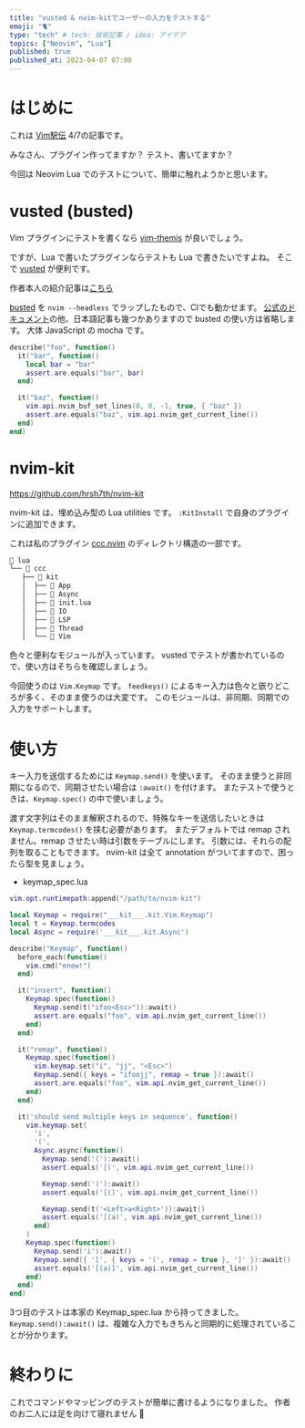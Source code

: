```yaml
---
title: "vusted & nvim-kitでユーザーの入力をテストする"
emoji: "🐈"
type: "tech" # tech: 技術記事 / idea: アイデア
topics: ["Neovim", "Lua"]
published: true
published_at: 2023-04-07 07:00
---
```


# はじめに

これは [Vim駅伝](https://vim-jp.org/ekiden/) 4/7の記事です。

みなさん、プラグイン作ってますか？
テスト、書いてますか？

今回は Neovim Lua でのテストについて、簡単に触れようかと思います。

# vusted (busted)

Vim プラグインにテストを書くなら [vim-themis](https://github.com/thinca/vim-themis) が良いでしょう。

ですが、Lua で書いたプラグインならテストも Lua で書きたいですよね。
そこで [vusted](https://github.com/notomo/vusted) が便利です。

作者本人の紹介記事は[こちら](https://zenn.dev/notomo/articles/neovim-lua-plugin-testing)

[busted](https://github.com/lunarmodules/busted) を `nvim --headless` でラップしたもので、CIでも動かせます。
[公式のドキュメント](https://lunarmodules.github.io/busted/)の他、日本語記事も幾つかありますので busted の使い方は省略します。
大体 JavaScript の mocha です。

```lua
describe("foo", function()
  it("bar", function()
    local bar = "bar"
    assert.are.equals("bar", bar)
  end)

  it("baz", function()
    vim.api.nvim_buf_set_lines(0, 0, -1, true, { "baz" })
    assert.are.equals("baz", vim.api.nvim_get_current_line())
  end)
end)
```

# nvim-kit

https://github.com/hrsh7th/nvim-kit

nvim-kit は、埋め込み型の Lua utilities です。
`:KitInstall` で自身のプラグインに追加できます。

これは私のプラグイン [ccc.nvim](https://github.com/uga-rosa/ccc.nvim) のディレクトリ構造の一部です。

```sh
 lua
└──  ccc
   ├──  kit
   │  ├──  App
   │  ├──  Async
   │  ├──  init.lua
   │  ├──  IO
   │  ├──  LSP
   │  ├──  Thread
   │  └──  Vim
```

色々と便利なモジュールが入っています。
vusted でテストが書かれているので、使い方はそちらを確認しましょう。

今回使うのは `Vim.Keymap` です。
`feedkeys()` によるキー入力は色々と嵌りどころが多く、そのまま使うのは大変です。
このモジュールは、非同期、同期での入力をサポートします。

# 使い方

キー入力を送信するためには `Keymap.send()` を使います。
そのまま使うと非同期になるので、同期させたい場合は `:await()` を付けます。
またテストで使うときは、`Keymap.spec()` の中で使いましょう。

渡す文字列はそのまま解釈されるので、特殊なキーを送信したいときは `Keymap.termcodes()` を挟む必要があります。
またデフォルトでは remap されません。remap させたい時は引数をテーブルにします。
引数には、それらの配列を取ることもできます。
nvim-kit は全て annotation がついてますので、困ったら型を見ましょう。

- keymap_spec.lua
```lua
vim.opt.runtimepath:append("/path/to/nvim-kit")

local Keymap = require("___kit___.kit.Vim.Keymap")
local t = Keymap.termcodes
local Async = require('___kit___.kit.Async')

describe("Keymap", function()
  before_each(function()
    vim.cmd("enew!")
  end)

  it("insert", function()
    Keymap.spec(function()
      Keymap.send(t("ifoo<Esc>")):await()
      assert.are.equals("foo", vim.api.nvim_get_current_line())
    end)
  end)

  it("remap", function()
    Keymap.spec(function()
      vim.keymap.set("i", "jj", "<Esc>")
      Keymap.send({ keys = "ifoojj", remap = true }):await()
      assert.are.equals("foo", vim.api.nvim_get_current_line())
    end)
  end)

  it('should send multiple keys in sequence', function()
    vim.keymap.set(
      'i',
      '(',
      Async.async(function()
        Keymap.send('('):await()
        assert.equals('[(', vim.api.nvim_get_current_line())

        Keymap.send(')'):await()
        assert.equals('[()', vim.api.nvim_get_current_line())

        Keymap.send(t('<Left>a<Right>')):await()
        assert.equals('[(a)', vim.api.nvim_get_current_line())
      end)
    )
    Keymap.spec(function()
      Keymap.send('i'):await()
      Keymap.send({ '[', { keys = '(', remap = true }, ']' }):await()
      assert.equals('[(a)]', vim.api.nvim_get_current_line())
    end)
  end)
end)
```

3つ目のテストは本家の Keymap_spec.lua から持ってきました。
`Keymap.send():await()` は、複雑な入力でもきちんと同期的に処理されていることが分かります。

# 終わりに

これでコマンドやマッピングのテストが簡単に書けるようになりました。
作者のお二人には足を向けて寝れません 🙏
